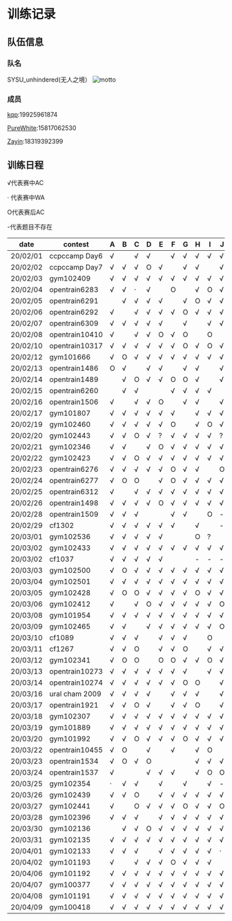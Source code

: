 # 训练记录

## 队伍信息
### 队名

SYSU_unhindered(无人之境）
![motto](https://github.com/ZayinLoveZiyin/XCPC/blob/master/motto.jpg)

### 成员

[kqp](https://codeforces.com/profile/kqp):19925961874

[PureWhite](https://codeforces.com/profile/PureWhite):15817062530

[Zayin](https://codeforces.com/profile/Zayin):18319392399


## 训练日程

√代表赛中AC

· 代表赛中WA

O代表赛后AC

-代表题目不存在



| date     | contest        | A    | B    | C    | D    | E    | F    | G    | H    | I    | J    | K    | L    | M    | N    |
| -------- | -------------- | ---- | ---- | ---- | ---- | ---- | ---- | ---- | ---- | ---- | ---- | ---- | ---- | ---- | ---- |
| 20/02/01 | ccpccamp Day6  | √    |      | √    | √    |      | √    | √    | √    | √    | √    | √    | √    | √    | √    |
| 20/02/02 | ccpccamp Day7  | √    | √    | √    | O    | √    |      | √    | √    |      | √    | √    | √    | -    | -    |
| 20/02/03 | gym102409      | √    | √    | √    | √    | √    | √    | √    | √    | √    | √    | √    | -    | -    | -    |
| 20/02/04 | opentrain6283  | √    | √    | ·    | √    |      | O    |      | √    | O    | √    | √    | -    | -    | -    |
| 20/02/05 | opentrain6291  |      | √    | √    | √    | √    |      | √    | O    | √    | √    | √    | √    | -    | -    |
| 20/02/06 | opentrain6292  | √    |      | √    | √    | √    | √    | O    | √    | √    | √    |      | √    | -    | -    |
| 20/02/07 | opentrain6309  | √    | √    | √    | √    | √    |      | √    |      | √    | √    | √    | -    | -    | -    |
| 20/02/08 | opentrain10410 | √    |      | √    | √    | O    | √    | O    |      | O    |      |      | .    | -    | -    |
| 20/02/10 | opentrain10317 | √    | √    | √    | √    | √    | √    | O    | √    | O    | √    | √    |      | -    | -    |
| 20/02/12 | gym101666      | √    | O    | √    | √    | √    | √    | √    | √    | √    | √    | √    | √    | √    | -    |
| 20/02/13 | opentrain1486  | O    | √    |      | √    | √    |      | √    | √    |      | √    | -    | -    | -    | -    |
| 20/02/14 | opentrain1489  |      | √    | O    | √    | √    | O    | O    | √    |      | √    | -    | -    | -    | -    |
| 20/02/15 | opentrain6260  |      | √    | √    |      |      | √    | √    | √    | √    |      | √    | -    | -    | -    |
| 20/02/16 | opentrain1506  | √    |      | √    | √    | O    |      | √    | √    |      | √    | √    | -    | -    | -    |
| 20/02/17 | gym101807      | √    | √    | √    | √    | √    | √    |      | √    | √    | √    | √    | √    | -    | -    |
| 20/02/19 | gym102460      | √    | √    | √    | √    | √    | O    |      | √    | O    | √    | √    | O    | √    | -    |
| 20/02/20 | gym102443      | √    | √    | O    | √    | ?    | √    | √    | √    | √    | ?    | O    | √    | -    | -    |
| 20/02/21 | gym102346      | √    | √    |      | √    | O    | √    | √    | √    | √    | √    | √    | √    | √    | -    |
| 20/02/22 | gym102423      | √    | √    | O    | √    | √    | √    | √    | √    | √    | √    | O    | -    | -    | -    |
| 20/02/23 | opentrain6276  | √    | √    | √    | √    | √    | O    | √    | √    |      | O    |      | -    | -    | -    |
| 20/02/24 | opentrain6277  | √    | O    | O    |      | √    | O    | √    | √    | √    | √    | √    | -    | -    | -    |
| 20/02/25 | opentrain6312  | √    |      | √    | √    | √    | √    | √    | √    | √    | √    | √    | √    | -    | -    |
| 20/02/26 | opentrain1498  | √    | √    | √    | √    | O    | √    | √    | √    | √    | √    | √    | -    | -    | -    |
| 20/02/28 | opentrain1509  | √    | √    | √    |      |      | √    | √    |      | O    | -    | -    | -    | -    | -    |
| 20/02/29 | cf1302         | √    | √    | √    | √    | √    | √    |      | √    |      | -    | -    | -    | -    | -    |
| 20/03/01 | gym102536      | √    | √    | √    | √    | √    |      |      | O    | ?    |      | √    | √    | O    | -    |
| 20/03/02 | gym102433      | √    | √    | √    | √    | √    | √    | √    | √    | √    | √    | √    | √    | √    | -    |
| 20/03/02 | cf1037         | √    | √    | √    | √    | √    |      |      | -    | -    | -    | -    | -    | -    | -    |
| 20/03/03 | gym102500      | √    | O    | √    | √    | √    | √    | √    | √    | √    | √    | √    | -    | -    | -    |
| 20/03/04 | gym102501      | √    | √    | √    | √    | √    | √    | √    | √    | √    | √    | √    |      | -    | -    |
| 20/03/05 | gym102428      | √    | O    | O    | √    | √    | √    | √    | O    | √    | √    | √    | √    | √    | -    |
| 20/03/06 | gym102412      | √    |      | √    | O    | √    | √    | √    | √    | √    | O    | -    | -    | -    | -    |
| 20/03/08 | gym101954      | √    | √    | √    | √    | √    | √    | √    | √    | √    | √    | -    | -    | -    | -    |
| 20/03/09 | gym102465      | √    | √    |      | √    | √    | √    | √    | √    | √    | O    | √    | -    | -    | -    |
| 20/03/10 | cf1089         | √    | √    | √    |      | √    | √    | √    |      | O    |      | √    | √    | √    | -    |
| 20/03/11 | cf1267         | √    | √    | O    |      | √    | √    | O    |      | √    | √    | √    | √    | -    | -    |
| 20/03/12 | gym102341      | √    | O    | O    |      | O    | O    | √    | √    | O    | √    | √    |      | -    | -    |
| 20/03/13 | opentrain10273 | √    | √    | √    | √    | √    | √    | √    |      | √    | √    | √    | -    | -    | -    |
| 20/03/14 | opentrain10274 | √    | √    | √    | √    | √    | √    | O    | O    |      | √    | √    | √    | -    | -    |
| 20/03/16 | ural cham 2009 | √    | √    | √    | √    |      | √    | √    | √    |      | √    | √    | -    | -    | -    |
| 20/03/17 | opentrain1921  | √    | √    | O    | √    |      | √    | √    | O    |      | √    | √    | -    | -    | -    |
| 20/03/18 | gym102307      | √    | √    | √    | √    | √    | √    | √    | √    | √    | √    | √    | √    | -    | -    |
| 20/03/19 | gym101889      | √    | √    | √    | √    | √    | √    | √    | √    | √    | √    | √    | O    | √    | -    |
| 20/03/20 | gym101992      | √    | √    | O    | √    | √    | √    | O    | √    | √    | √    |      | √    | √    | -    |
| 20/03/22 | opentrain10455 | √    | O    |      | √    |      | √    |      | √    | O    |      |      | -    | -    | -    |
| 20/03/23 | opentrain1534  | √    | O    | √    | O    |      |      |      | √    | √    | √    | -    | -    | -    | -    |
| 20/03/24 | opentrain1537  | √    |      |      | √    | √    | √    |      | √    | O    | O    | √    | -    | -    | -    |
| 20/03/25 | gym102354      | ·    | √    | √    |      | √    |      | √    |      | √    | -    | -    | -    | -    | -    |
| 20/03/26 | gym102439      | √    | √    | O    |      | √    | √    | √    | √    | √    | √    | √    | √    | -    | -    |
| 20/03/27 | gym102441      | √    |      | O    | √    | √    | √    | O    | √    | √    | O    |      | -    | -    | -    |
| 20/03/28 | gym102396      | √    | √    | √    |      | √    | √    | √    | √    | √    | √    | √    | -    | -    | -    |
| 20/03/30 | gym102136      |      | √    | √    | O    | √    | √    | √    | √    | √    | √    |      | -    | -    | -    |
| 20/03/31 | gym102135      | √    | √    | √    | √    | √    | √    | √    | √    | √    | √    | √    | -    | -    | -    |
| 20/04/01 | gym102133      | √    | √    | √    |      | √    | √    | √    | √    | √    | ·    | -    | -    | -    | -    |
| 20/04/02 | gym101193      | √    |      | √    | √    | √    | O    | √    | √    | √    |      | -    | -    | -    | -    |
| 20/04/06 | gym101192      | √    | √    | √    | √    | √    | √    | √    | √    | √    | √    | √    | -    | -    | -    |
| 20/04/07 | gym100377      | √    | √    | √    | √    | √    | √    | √    | √    | √    | √    | √    | √    | √    | √    |
| 20/04/08 | gym101191      | √    | √    | √    | √    | √    | √    | √    | √    | √    | √    | √    | -    | -    | -    |
| 20/04/09 | gym100418      | √    | √    | √    | √    | √    | √    | √    | √    | √    | √    | √    | -    | -    | -    |

